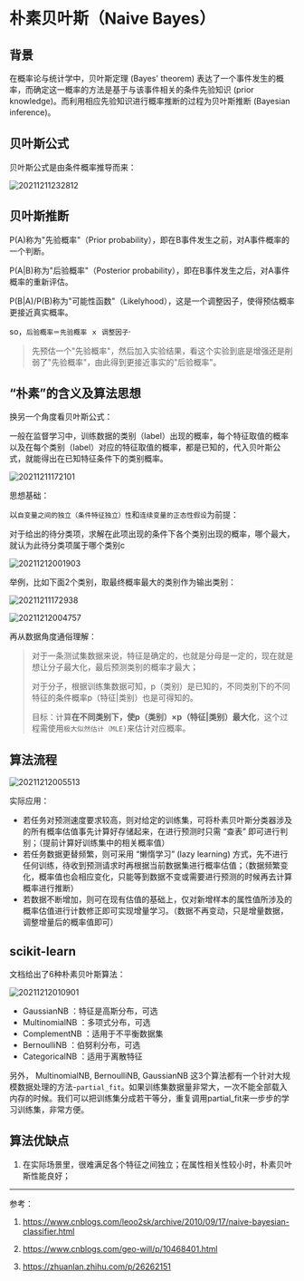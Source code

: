 <!--
 * @Description: Naive Bayes
 * @Version: 1.0
 * @Autor: xihuishaw
 * @Date: 2021-12-11 17:15:06
 * @LastEditors: xihuishaw
 * @LastEditTime: 2021-12-12 01:20:25
-->

# 朴素贝叶斯（Naive Bayes）

## 背景

在概率论与统计学中，贝叶斯定理 (Bayes' theorem) 表达了一个事件发生的概率，而确定这一概率的方法是基于与该事件相关的条件先验知识 (prior knowledge)。而利用相应先验知识进行概率推断的过程为贝叶斯推断 (Bayesian inference)。

## 贝叶斯公式

贝叶斯公式是由条件概率推导而来：

![20211211232812](https://s2.loli.net/2021/12/11/1BVLKYOQ8JNpI9l.png)

## 贝叶斯推断

P(A)称为"先验概率"（Prior probability），即在B事件发生之前，对A事件概率的一个判断。

P(A|B)称为"后验概率"（Posterior probability），即在B事件发生之后，对A事件概率的重新评估。

P(B|A)/P(B)称为"可能性函数"（Likelyhood），这是一个调整因子，使得预估概率更接近真实概率。

so，`后验概率＝先验概率 ｘ 调整因子`·

>先预估一个"先验概率"，然后加入实验结果，看这个实验到底是增强还是削弱了"先验概率"，由此得到更接近事实的"后验概率"。

## “朴素”的含义及算法思想

换另一个角度看贝叶斯公式：

一般在监督学习中，训练数据的类别（label）出现的概率，每个特征取值的概率以及在每个类别（label）对应的特征取值的概率，都是已知的，代入贝叶斯公式，就能得出在已知特征条件下的类别概率。

![20211211172101](https://s2.loli.net/2021/12/11/BmwH9ZDXQpV4r7n.png)

思想基础：

以`自变量之间的独立（条件特征独立）性`和`连续变量的正态性假设`为前提：

对于给出的待分类项，求解在此项出现的条件下各个类别出现的概率，哪个最大，就认为此待分类项属于哪个类别c

![20211212001903](https://cdn.jsdelivr.net/gh/xihuishawpy/PicBad@main/blogs/pictures/20211212001903.png)

举例，比如下面2个类别，取最终概率最大的类别作为输出类别：

![20211211172938](https://s2.loli.net/2021/12/11/eJ8dIvlMjic4gW6.png)

![20211212004757](https://cdn.jsdelivr.net/gh/xihuishawpy/PicBad@main/blogs/pictures/20211212004757.png)

再从数据角度通俗理解：

>对于一条测试集数据来说，特征是确定的，也就是分母是一定的，现在就是想让分子最大化，最后预测类别的概率才最大；
>
>对于分子，根据训练集数据可知，p（类别）是已知的，不同类别下的不同特征的条件概率p（特征|类别）也是可得知的。
>
>目标：计算**在不同类别下，使p（类别）×p（特征|类别）最大化**，这个过程需使用`极大似然估计（MLE)`来估计对应概率。

## 算法流程

![20211212005513](https://cdn.jsdelivr.net/gh/xihuishawpy/PicBad@main/blogs/pictures/20211212005513.png)

实际应用：

- 若任务对预测速度要求较高，则对给定的训练集，可将朴素贝叶斯分类器涉及的所有概率估值事先计算好存储起来，在进行预测时只需 “查表” 即可进行判别；（提前计算好训练集中的相关概率值）
- 若任务数据更替频繁，则可采用 “懒惰学习” (lazy learning) 方式，先不进行任何训练，待收到预测请求时再根据当前数据集进行概率估值；（数据频繁变化，概率值也会相应变化，只能等到数据不变或需要进行预测的时候再去计算概率进行推断）
- 若数据不断增加，则可在现有估值的基础上，仅对新增样本的属性值所涉及的概率估值进行计数修正即可实现增量学习。（数据不再变动，只是增量数据，调整增量后的概率值即可）

## scikit-learn

文档给出了6种朴素贝叶斯算法：

![20211212010901](https://cdn.jsdelivr.net/gh/xihuishawpy/PicBad@main/blogs/pictures/20211212010901.png)

- GaussianNB ：特征是高斯分布，可选
- MultinomialNB ：多项式分布，可选
- ComplementNB ：适用于不平衡数据集
- BernoulliNB ：伯努利分布，可选
- CategoricalNB ：适用于离散特征

另外， MultinomialNB, BernoulliNB,  GaussianNB 这3个算法都有一个针对大规模数据处理的方法-`partial_fit`。如果训练集数据量非常大，一次不能全部载入内存的时候。我们可以把训练集分成若干等分，重复调用partial_fit来一步步的学习训练集，非常方便。

## 算法优缺点

1. 在实际场景里，很难满足各个特征之间独立；在属性相关性较小时，朴素贝叶斯性能良好；

---

参考：

1. <https://www.cnblogs.com/leoo2sk/archive/2010/09/17/naive-bayesian-classifier.html>

2. <https://www.cnblogs.com/geo-will/p/10468401.html>

3. <https://zhuanlan.zhihu.com/p/26262151>
